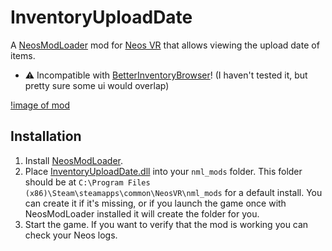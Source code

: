 # InventoryUploadDate

A [NeosModLoader](https://github.com/zkxs/NeosModLoader) mod for [Neos VR](https://neos.com/) that allows viewing the upload date of items.

- ⚠ Incompatible with [BetterInventoryBrowser](https://github.com/hantabaru1014/BetterInventoryBrowser)! (I haven't tested it, but pretty sure some ui would overlap)

[!image of mod](/assets/img1.png)

## Installation
1. Install [NeosModLoader](https://github.com/zkxs/NeosModLoader).
1. Place [InventoryUploadDate.dll](https://github.com/art0007i/InventoryUploadDate/releases/latest/download/InventoryUploadDate.dll) into your `nml_mods` folder. This folder should be at `C:\Program Files (x86)\Steam\steamapps\common\NeosVR\nml_mods` for a default install. You can create it if it's missing, or if you launch the game once with NeosModLoader installed it will create the folder for you.
1. Start the game. If you want to verify that the mod is working you can check your Neos logs.